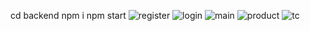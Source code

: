 cd backend
npm i
npm start
![register](https://github.com/mhuseynn/E-Commerce-projec/assets/141039471/963d8be2-27ed-4343-b08a-b5b468fb3d61)
![login](https://github.com/mhuseynn/E-Commerce-projec/assets/141039471/2863ad9d-6989-440d-8d25-6617582d914a)
![main](https://github.com/mhuseynn/E-Commerce-projec/assets/141039471/c511c5db-ab1f-4341-bd67-858c355204f2)
![product](https://github.com/mhuseynn/E-Commerce-projec/assets/141039471/1350604c-dd93-419b-8a9a-9f57e2ad4808)
![tc](https://github.com/mhuseynn/E-Commerce-projec/assets/141039471/356d21bf-115e-4d18-ac7a-2e49b3a6b450)
